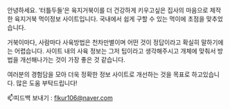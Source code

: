 안녕하세요. ‘터틀두들’은 육지거북이를 더 건강하게 키우고싶은 집사의 마음으로 제작한 육지거북 먹이정보 사이트입니다.
국내에서 쉽게 구할 수 있는 먹이에 초점을 맞추었습니다.

거북이마다, 사람마다 사육방법은 천차만별이며 어떤 것이 정답이라고 확실히 말하기에는 어렵습니다. 사이트 내의 사육 정보는 그저 팁이라고 생각해주시고 개체에 맞춰서 방법을 개선해나가는 것이 가장 좋은 것 같습니다.

여러분의 경험담을 모아 더욱 정확한 정보 사이트로 개선하는 것을 목표로 하고있습니다.
많은 도움 부탁드립니다!

📫피드백 보내기 : flkur106@naver.com
